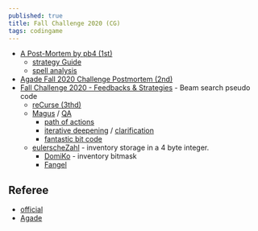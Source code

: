 ```yaml
---
published: true
title: Fall Challenge 2020 (CG)
tags: codingame
---
```

- [A Post-Mortem by pb4 (1st)](https://github.com/pb4git/Fall-Challenge-2020)
	- [strategy Guide](https://spicee.mattle.online/lobby/forum/topic/d52WjBx3WX3R27rzy/a-player-s-guide-to-spicee)
    - [spell analysis](https://forum.codingame.com/t/fall-challenge-2020-feedbacks-strategies/187846/104?u=yduf)
- [Agade Fall 2020 Challenge Postmortem (2nd)](https://github.com/Agade09/Agade-Fall2020-Challenge-Postmortem)
- [Fall Challenge 2020 - Feedbacks & Strategies](https://www.codingame.com/forum/t/fall-challenge-2020-feedbacks-strategies/187846) - Beam search pseudo code
    - [reCurse (3thd)](https://forum.codingame.com/t/fall-challenge-2020-feedbacks-strategies/187846/81?u=yduf)
    - [Magus](https://forum.codingame.com/t/fall-challenge-2020-feedbacks-strategies/187846/2?u=yduf) / [QA](https://forum.codingame.com/t/fall-challenge-2020-feedbacks-strategies/187846/10?u=yduf)
    	- [path of actions](https://forum.codingame.com/t/fall-challenge-2020-feedbacks-strategies/187846/118?u=yduf)
        - [iterative deepening](https://forum.codingame.com/t/fall-challenge-2020-feedbacks-strategies/187846/131?u=yduf) / [clarification](https://forum.codingame.com/t/fall-challenge-2020-feedbacks-strategies/187846/141?u=yduf)
        - [fantastic bit code](https://github.com/dreignier/fantastic-bits/blob/master/fantastic-bits.cpp)
    - [eulerscheZahl](https://forum.codingame.com/t/fall-challenge-2020-feedbacks-strategies/187846/40?u=yduf) - inventory storage in a 4 byte integer.
    	- [DomiKo](https://forum.codingame.com/t/fall-challenge-2020-feedbacks-strategies/187846/43?u=yduf) - inventory bitmask
        - [Fangel](https://forum.codingame.com/t/fall-challenge-2020-feedbacks-strategies/187846/111?u=yduf)


## Referee
- [official](https://github.com/CodinGame/FallChallenge2020)
- [Agade](https://github.com/Agade09/Fall2020-Challenge-Arena)
